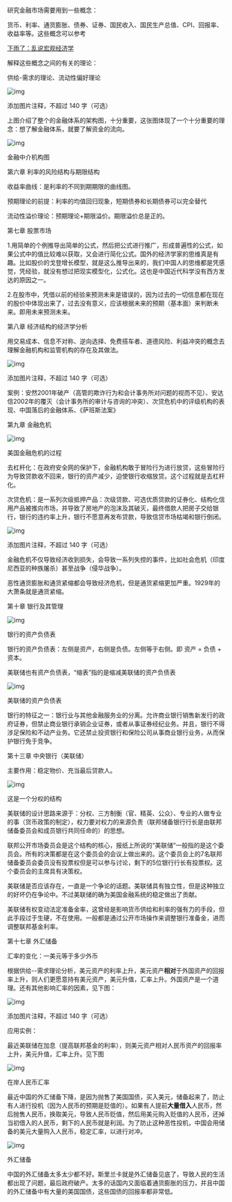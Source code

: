 研究金融市场需要用到一些概念：

货币、利率、通货膨胀、债券、证券、国民收入、国民生产总值、CPI、回报率、收益率等。这些概念可以参考

[下雨了：乱说宏观经济学](https://zhuanlan.zhihu.com/p/537084205)

解释这些概念之间的有关的理论：

供给-需求的理论、流动性偏好理论

![img](https://picx.zhimg.com/80/v2-01c939c21cca30238124c1ef57eed62c_720w.png?source=d16d100b)





添加图片注释，不超过 140 字（可选）

上图介绍了整个的金融体系的架构图，十分重要，这张图体现了一个十分重要的理念：想了解金融体系，就要了解资金的流向。

![img](https://pic1.zhimg.com/80/v2-10bfdd9e38d88b490bf821e8a653ebf1_720w.png?source=d16d100b)





金融中介机构图

第六章 利率的风险结构与期限结构

收益率曲线：是利率的不同到期期限的曲线图。

预期理论的前提：利率的均值回归现象，短期债券和长期债券可以完全替代

流动性溢价理论：预期理论+期限溢价。期限溢价总是正的。

第七章 股票市场

1.用简单的个例推导出简单的公式，然后把公式进行推广，形成普遍性的公式，如果公式中的值比较难以获取，又会进行简化公式。国外的经济学家的思维真是有趣。比如股价的戈登增长模型，就是这么推导出来的，我们中国人的思维都是凭感觉，凭经验，就没有想过把现实模型化，公式化。这也是中国近代科学没有西方发达的原因之一。

2.在股市中，凭借以前的经验来预测未来是错误的，因为过去的一切信息都在现在的股价中体现出来了，过去没有意义，应该根据未来的预期（基本面）来判断未来。即用未来预测未来。

第八章 经济结构的经济学分析

用交易成本、信息不对称、逆向选择、免费搭车者、道德风险、利益冲突的概念去理解金融机构和监管机构的存在及其做法。

![img](https://picx.zhimg.com/80/v2-8d826c317527a9da3e7f74b91788ad1c_720w.png?source=d16d100b)





添加图片注释，不超过 140 字（可选）

案例：安然2001年破产（高管的欺诈行为和会计事务所对问题的视而不见）、安达信2002年的覆灭（会计事务所的审计与咨询的冲突）、次贷危机中的评级机构的表现、中国落后的金融体系、《萨班斯法案》

第九章 金融危机

![img](https://picx.zhimg.com/80/v2-a30aa1032af421b3da2a39b36eb31c3f_720w.png?source=d16d100b)





美国金融危机的过程

去杠杆化：在政府安全网的保护下，金融机构敢于冒险行为进行放贷，这些冒险行为导致贷款收不回来，银行的资产减少，迫使银行收缩放贷。这个过程就是去杠杆化。

次贷危机：是一系列次级抵押产品：次级贷款、可选优质贷款的证券化、结构化信用产品被推向市场，并导致了房地产的泡沫及其破灭，最终借款人把房子交给银行，银行的违约率上升，银行不愿意再发布贷款，导致信贷市场枯竭和银行倒闭。

![img](https://picx.zhimg.com/80/v2-277326ea83ff215c314f4390a4a79fd4_720w.png?source=d16d100b)





添加图片注释，不超过 140 字（可选）

金融危机不仅导致经济收到损失，会导致一系列失控的事件，比如社会危机（印度尼西亚的种族屠杀）甚至战争（侵华战争）。

恶性通货膨胀和通货紧缩都会导致经济危机，但是通货紧缩更加严重。1929年的大萧条就是通货紧缩。

第十章 银行及其管理

![img](https://pic1.zhimg.com/80/v2-13292039b7e5875125a1ac891f038e34_720w.png?source=d16d100b)





银行的资产负债表

银行的资产负债表：左侧是资产，右侧是负债。左侧等于右侧。即 资产 = 负债 + 资本。

美联储也有资产负债表，“缩表”指的是缩减美联储的资产负债表

![img](https://picx.zhimg.com/80/v2-b650f8fd7708627f3971f7457f85e1dd_720w.png?source=d16d100b)





美联储的资产负债表

银行的特征之一：银行业与其他金融服务业的分离。允许商业银行销售新发行的政府证券，但禁止商业银行承销企业证券，或者从事证券经纪业务。并且，银行不得涉足保险和不动产业务。它还禁止投资银行和保险公司从事商业银行业务，从而保护银行免于竞争。

第十三章  中央银行（美联储）

主要作用：稳定物价、充当最后贷款人。

![img](https://picx.zhimg.com/80/v2-d6367e10efa0ec0bcd430fbe446aff6f_720w.png?source=d16d100b)





这是一个分权的结构

美联储的设计思路来源于：分权、三方制衡（官、精英、公众）、专业的人做专业的事（货币政策的制定），权力要对权力的来源负责（联邦储备银行行长是由联邦储备委员会和成员银行共同任命的）的思想。

联邦公开市场委员会是这个结构的核心，报纸上所说的“美联储”一般指的是这个委员会。所有的决策都是在这个委员会的会议上做出来的。这个委员会上的7名联邦储备委员会委员没有投票权但是可以参与讨论，剩下的5位银行行长有投票权。这个委员会的主席具有决策权。

美联储是否应该存在，一直是一个争论的话题。美联储具有独立性，但是这种独立的好坏仍在争论中。不过美联储的确为美国金融系统的稳定做出了贡献。

美联储有权变动法定准备金率，这曾经是影响货币供给和利率的强有力的手段，但此手段过于生硬，不在使用。一般都是通过公开市场操作来调整银行准备金，进而调整联邦基金利率。

第十七章 外汇储备

汇率的变化：一美元等于多少外币

根据供给--需求理论分析，美元资产的利率上升，美元资产**相对**于外国资产的回报率上升，则人们更愿意持有美元资产，美元升值，汇率上升。外国资产是一个道理。还有其他影响汇率的因素，见下图：

![img](https://pica.zhimg.com/80/v2-e5a869d67812307d5a281acdb2fea93b_720w.png?source=d16d100b)





添加图片注释，不超过 140 字（可选）

应用实例：

最近美联储在加息（提高联邦基金的利率），则美元资产相对人民币资产的回报率上升，美元升值，汇率上升。见下图

![img](https://picx.zhimg.com/80/v2-76a503990b5a0fc140591f71fe73fe00_720w.png?source=d16d100b)





在岸人民币汇率

最近中国的外汇储备下降，是因为抛售了美国国债，买入美元，储备起来了，防止有人进行投机（因为人民币的预期是贬值的）。如果有人提前**大量借入**人民币，然后抛售人民币，换取美元，导致人民币贬值，然后用美元购入贬值的人民币，还掉当初借入的人民币，剩下的人民币就是利润。为了防止这种恶性投机，中国会用储备的美元大量购入人民币，稳定汇率，以进行对冲。

![img](https://pic1.zhimg.com/80/v2-8f8978c0a15f9154f3b44a85a2c95f09_720w.png?source=d16d100b)





外汇储备

中国的外汇储备太多太少都不好。斯里兰卡就是外汇储备见底了，导致人民的生活都出现了问题，最后政府破产。太多的话国内又面临着通货膨胀的压力，并且中国的外汇储备中有大量的美国国债，这些国债的回报率都非常低。